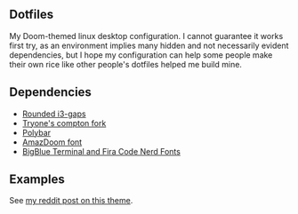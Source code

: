 Dotfiles
--------

My Doom-themed linux desktop configuration. I cannot guarantee it works first try, 
as an environment implies many hidden and not necessarily evident dependencies, but I hope
my configuration can help some people make their own rice like other people's dotfiles helped
me build mine.

## Dependencies

* [Rounded i3-gaps](https://github.com/resloved/i3)
* [Tryone's compton fork](https://github.com/tryone144/compton)
* [Polybar](https://github.com/polybar/polybar)
* [AmazDoom font](https://www.dafont.com/amazdoom.font)
* [BigBlue Terminal and Fira Code Nerd Fonts](https://www.nerdfonts.com/font-downloads)

## Examples
See [my reddit post on this theme](https://www.reddit.com/r/unixporn/comments/gmqdeu/rounded_i3gaps_a_most_eternal_rice/).
